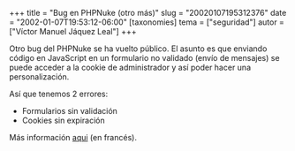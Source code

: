 +++
title = "Bug en PHPNuke (otro más)"
slug = "20020107195312376"
date = "2002-01-07T19:53:12-06:00"
[taxonomies]
tema = ["seguridad"]
autor = ["Víctor Manuel Jáquez Leal"]
+++

Otro bug del PHPNuke se ha vuelto público. El asunto es que enviando
código en JavaScript en un formulario no validado (envío de mensajes) se
puede acceder a la cookie de administrador y así poder hacer una
personalización.

Así que tenemos 2 errores:

-   Formularios sin validación
-   Cookies sin expiración

Más información
[aqui](http://balteam.multimania.com/Tuts/MSGPHPNuke.txt) (en francés).

